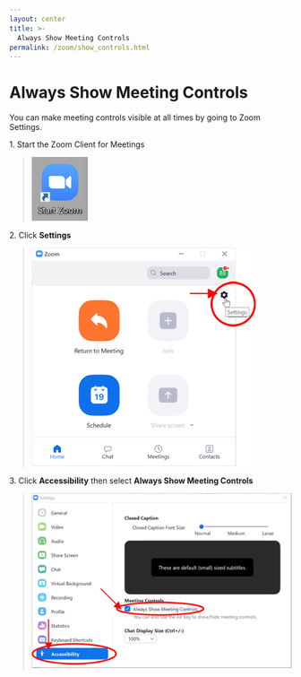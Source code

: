 ```yaml
---
layout: center
title: >-
  Always Show Meeting Controls
permalink: /zoom/show_controls.html
---
```


<h1>Always Show Meeting Controls</h1>
<p>You can make meeting controls visible at all times by going to Zoom Settings.</p>
<p>1. Start the Zoom Client for Meetings</p>
<blockquote>
  <p><img src="/assets/images/zoom/zmSettings1.gif" /></p>
</blockquote>
<p>2. Click <strong>Settings</strong></p>
<blockquote>
  <p><img src="/assets/images/zoom/zmSettings2.gif" /></p>
</blockquote>
<p>3. Click <strong>Accessibility</strong> then select <strong>Always
  Show Meeting Controls</strong></p>
<blockquote>
  <p><img src="/assets/images/zoom/zmSettings3.gif" /></p>
</blockquote>
